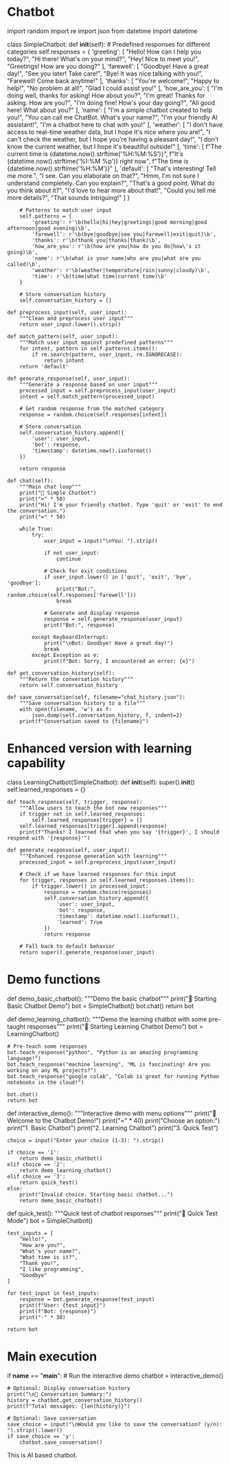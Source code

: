 # Chatbot
import random
import re
import json
from datetime import datetime

class SimpleChatbot:
    def __init__(self):
        # Predefined responses for different categories
        self.responses = {
            'greeting': [
                "Hello! How can I help you today?",
                "Hi there! What's on your mind?",
                "Hey! Nice to meet you!",
                "Greetings! How are you doing?"
            ],
            'farewell': [
                "Goodbye! Have a great day!",
                "See you later! Take care!",
                "Bye! It was nice talking with you!",
                "Farewell! Come back anytime!"
            ],
            'thanks': [
                "You're welcome!",
                "Happy to help!",
                "No problem at all!",
                "Glad I could assist you!"
            ],
            'how_are_you': [
                "I'm doing well, thanks for asking! How about you?",
                "I'm great! Thanks for asking. How are you?",
                "I'm doing fine! How's your day going?",
                "All good here! What about you?"
            ],
            'name': [
                "I'm a simple chatbot created to help you!",
                "You can call me ChatBot. What's your name?",
                "I'm your friendly AI assistant!",
                "I'm a chatbot here to chat with you!"
            ],
            'weather': [
                "I don't have access to real-time weather data, but I hope it's nice where you are!",
                "I can't check the weather, but I hope you're having a pleasant day!",
                "I don't know the current weather, but I hope it's beautiful outside!"
            ],
            'time': [
                f"The current time is {datetime.now().strftime('%H:%M:%S')}",
                f"It's {datetime.now().strftime('%I:%M %p')} right now",
                f"The time is {datetime.now().strftime('%H:%M')}"
            ],
            'default': [
                "That's interesting! Tell me more.",
                "I see. Can you elaborate on that?",
                "Hmm, I'm not sure I understand completely. Can you explain?",
                "That's a good point. What do you think about it?",
                "I'd love to hear more about that!",
                "Could you tell me more details?",
                "That sounds intriguing!"
            ]
        }
        
        # Patterns to match user input
        self.patterns = {
            'greeting': r'\b(hello|hi|hey|greetings|good morning|good afternoon|good evening)\b',
            'farewell': r'\b(bye|goodbye|see you|farewell|exit|quit)\b',
            'thanks': r'\b(thank you|thanks|thank)\b',
            'how_are_you': r'\b(how are you|how do you do|how\'s it going)\b',
            'name': r'\b(what is your name|who are you|what are you called)\b',
            'weather': r'\b(weather|temperature|rain|sunny|cloudy)\b',
            'time': r'\b(time|what time|current time)\b'
        }
        
        # Store conversation history
        self.conversation_history = []
        
    def preprocess_input(self, user_input):
        """Clean and preprocess user input"""
        return user_input.lower().strip()
    
    def match_pattern(self, user_input):
        """Match user input against predefined patterns"""
        for intent, pattern in self.patterns.items():
            if re.search(pattern, user_input, re.IGNORECASE):
                return intent
        return 'default'
    
    def generate_response(self, user_input):
        """Generate a response based on user input"""
        processed_input = self.preprocess_input(user_input)
        intent = self.match_pattern(processed_input)
        
        # Get random response from the matched category
        response = random.choice(self.responses[intent])
        
        # Store conversation
        self.conversation_history.append({
            'user': user_input,
            'bot': response,
            'timestamp': datetime.now().isoformat()
        })
        
        return response
    
    def chat(self):
        """Main chat loop"""
        print("🤖 Simple Chatbot")
        print("=" * 50)
        print("Hi! I'm your friendly chatbot. Type 'quit' or 'exit' to end the conversation.")
        print("=" * 50)
        
        while True:
            try:
                user_input = input("\nYou: ").strip()
                
                if not user_input:
                    continue
                
                # Check for exit conditions
                if user_input.lower() in ['quit', 'exit', 'bye', 'goodbye']:
                    print("Bot:", random.choice(self.responses['farewell']))
                    break
                
                # Generate and display response
                response = self.generate_response(user_input)
                print("Bot:", response)
                
            except KeyboardInterrupt:
                print("\nBot: Goodbye! Have a great day!")
                break
            except Exception as e:
                print(f"Bot: Sorry, I encountered an error: {e}")
    
    def get_conversation_history(self):
        """Return the conversation history"""
        return self.conversation_history
    
    def save_conversation(self, filename="chat_history.json"):
        """Save conversation history to a file"""
        with open(filename, 'w') as f:
            json.dump(self.conversation_history, f, indent=2)
        print(f"Conversation saved to {filename}")

# Enhanced version with learning capability
class LearningChatbot(SimpleChatbot):
    def __init__(self):
        super().__init__()
        self.learned_responses = {}
    
    def teach_response(self, trigger, response):
        """Allow users to teach the bot new responses"""
        if trigger not in self.learned_responses:
            self.learned_responses[trigger] = []
        self.learned_responses[trigger].append(response)
        print(f"Thanks! I learned that when you say '{trigger}', I should respond with '{response}'")
    
    def generate_response(self, user_input):
        """Enhanced response generation with learning"""
        processed_input = self.preprocess_input(user_input)
        
        # Check if we have learned responses for this input
        for trigger, responses in self.learned_responses.items():
            if trigger.lower() in processed_input:
                response = random.choice(responses)
                self.conversation_history.append({
                    'user': user_input,
                    'bot': response,
                    'timestamp': datetime.now().isoformat(),
                    'learned': True
                })
                return response
        
        # Fall back to default behavior
        return super().generate_response(user_input)

# Demo functions
def demo_basic_chatbot():
    """Demo the basic chatbot"""
    print("🚀 Starting Basic Chatbot Demo")
    bot = SimpleChatbot()
    bot.chat()
    return bot

def demo_learning_chatbot():
    """Demo the learning chatbot with some pre-taught responses"""
    print("🚀 Starting Learning Chatbot Demo")
    bot = LearningChatbot()
    
    # Pre-teach some responses
    bot.teach_response("python", "Python is an amazing programming language!")
    bot.teach_response("machine learning", "ML is fascinating! Are you working on any ML projects?")
    bot.teach_response("google colab", "Colab is great for running Python notebooks in the cloud!")
    
    bot.chat()
    return bot

def interactive_demo():
    """Interactive demo with menu options"""
    print("🤖 Welcome to the Chatbot Demo!")
    print("=" * 40)
    print("Choose an option:")
    print("1. Basic Chatbot")
    print("2. Learning Chatbot")
    print("3. Quick Test")
    
    choice = input("Enter your choice (1-3): ").strip()
    
    if choice == '1':
        return demo_basic_chatbot()
    elif choice == '2':
        return demo_learning_chatbot()
    elif choice == '3':
        return quick_test()
    else:
        print("Invalid choice. Starting basic chatbot...")
        return demo_basic_chatbot()

def quick_test():
    """Quick test of chatbot responses"""
    print("🧪 Quick Test Mode")
    bot = SimpleChatbot()
    
    test_inputs = [
        "Hello!",
        "How are you?",
        "What's your name?",
        "What time is it?",
        "Thank you!",
        "I like programming",
        "Goodbye"
    ]
    
    for test_input in test_inputs:
        response = bot.generate_response(test_input)
        print(f"User: {test_input}")
        print(f"Bot: {response}")
        print("-" * 30)
    
    return bot

# Main execution
if __name__ == "__main__":
    # Run the interactive demo
    chatbot = interactive_demo()
    
    # Optional: Display conversation history
    print("\n📝 Conversation Summary:")
    history = chatbot.get_conversation_history()
    print(f"Total messages: {len(history)}")
    
    # Optional: Save conversation
    save_choice = input("\nWould you like to save the conversation? (y/n): ").strip().lower()
    if save_choice == 'y':
        chatbot.save_conversation()
This is AI based chatbot.
